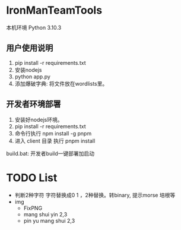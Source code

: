 # IronManTeamTools

本机环境 Python 3.10.3

## 用户使用说明
1. pip install -r requirements.txt
2. 安装nodejs
3. python app.py
4. 添加爆破字典: 将文件放在wordlists里。

## 开发者环境部署
1. 安装好nodejs环境。
2. pip install -r requirements.txt
3. 命令行执行 npm install -g pnpm
4. 进入 client 目录 执行 pnpm install

build.bat: 开发者build一键部署加启动



# TODO List

* 判断2种字符  字符替换成0 1 ，2种替换。转binary, 提示morse 培根等
* img
  * FixPNG
  * mang shui yin 2,3
  * pin yu mang shui 2,3 
  